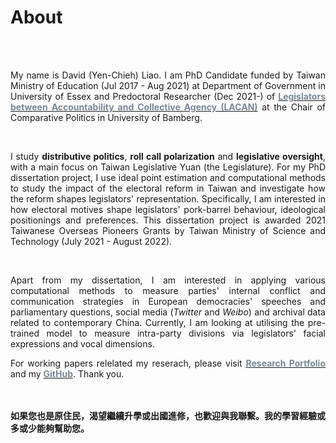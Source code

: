 # About


<br/><br/>

<div style="text-align: justify">


My name is David (Yen-Chieh) Liao. I am PhD Candidate funded by Taiwan Ministry of Education (Jul 2017 - Aug 2021) at Department of Government in University of Essex and Predoctoral Researcher (Dec 2021-)  of [<span style="color:#778899">**Legislators between Accountability and Collective Agency (LACAN)**</span>](https://projectlacan.wordpress.com/team/) at the Chair of Comparative Politics in University of Bamberg.  


<br/>

I study __distributive politics__, __roll call polarization__ and __legislative oversight__, with a main focus on Taiwan Legislative Yuan (the Legislature). For my PhD dissertation project, I use ideal point estimation and computational methods to study the impact of the electoral reform in Taiwan and investigate how the reform shapes legislators' representation.
Specifically, I am interested in how electoral motives shape legislators' pork-barrel behaviour, ideological positionings and preferences. This dissertation project is awarded 2021 Taiwanese Overseas Pioneers Grants by Taiwan Ministry of Science and Technology (July 2021 - August 2022).


<br/>

Apart from my dissertation, I am interested in applying various computational methods to measure parties' internal conflict and communication strategies in 
European democracies' speeches and parliamentary questions, social media (*Twitter* and *Weibo*) and archival data related to contemporary China. Currently, I am looking at utilising the pre-trained model to measure intra-party divisions via legislators' facial expressions and vocal dimensions. <br/>

For working papers relelated my reserach, please visit [<span style="color:#778899"> **Research Portfolio**</span>](https://davidycliao.github.io/research/) and my [<span style="color:#778899"> **GitHub**</span>](https://github.com/davidycliao). Thank you.





<br/><br/>
__如果您也是原住民，渴望繼續升學或出國進修，也歡迎與我聯繫。我的學習經驗或多或少能夠幫助您。__

</div>


<br/><br/>
   
